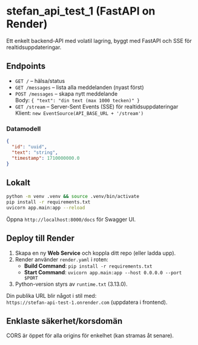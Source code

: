 # stefan_api_test_1 (FastAPI on Render)

Ett enkelt backend-API med volatil lagring, byggt med FastAPI och SSE för realtidsuppdateringar.

## Endpoints
- `GET /` – hälsa/status
- `GET /messages` – lista alla meddelanden (nyast först)
- `POST /messages` – skapa nytt meddelande  
  Body: `{ "text": "din text (max 1000 tecken)" }`
- `GET /stream` – Server-Sent Events (SSE) för realtidsuppdateringar  
  Klient: `new EventSource(API_BASE_URL + '/stream')`

### Datamodell
```json
{
  "id": "uuid",
  "text": "string",
  "timestamp": 1710000000.0
}
```

## Lokalt
```bash
python -m venv .venv && source .venv/bin/activate
pip install -r requirements.txt
uvicorn app.main:app --reload
```
Öppna `http://localhost:8000/docs` för Swagger UI.

## Deploy till Render
1. Skapa en ny **Web Service** och koppla ditt repo (eller ladda upp).  
2. Render använder `render.yaml` i roten:
   - **Build Command**: `pip install -r requirements.txt`
   - **Start Command**: `uvicorn app.main:app --host 0.0.0.0 --port $PORT`
3. Python-version styrs av `runtime.txt` (3.13.0).

Din publika URL blir något i stil med:  
`https://stefan-api-test-1.onrender.com` (uppdatera i frontend).

## Enklaste säkerhet/korsdomän
CORS är öppet för alla origins för enkelhet (kan stramas åt senare).
